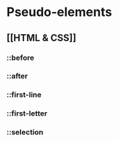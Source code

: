 # Pseudo-elements
[[HTML & CSS]]
---

### ::before

### ::after

### ::first-line

### ::first-letter

### ::selection